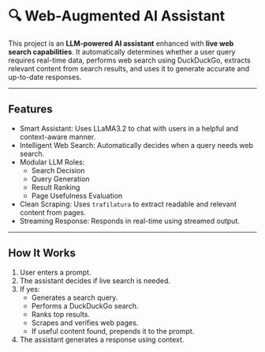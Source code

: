 # 🔍 Web-Augmented AI Assistant

This project is an **LLM-powered AI assistant** enhanced with **live web search capabilities**. It automatically determines whether a user query requires real-time data, performs web search using DuckDuckGo, extracts relevant content from search results, and uses it to generate accurate and up-to-date responses.

---

## Features

- Smart Assistant: Uses LLaMA3.2 to chat with users in a helpful and context-aware manner.
- Intelligent Web Search: Automatically decides when a query needs web search.
- Modular LLM Roles:
  - Search Decision
  - Query Generation
  - Result Ranking
  - Page Usefulness Evaluation
- Clean Scraping: Uses `trafilatura` to extract readable and relevant content from pages.
- Streaming Response: Responds in real-time using streamed output.

---

## How It Works

1. User enters a prompt.
2. The assistant decides if live search is needed.
3. If yes:
   - Generates a search query.
   - Performs a DuckDuckGo search.
   - Ranks top results.
   - Scrapes and verifies web pages.
   - If useful content found, prepends it to the prompt.
4. The assistant generates a response using context.


